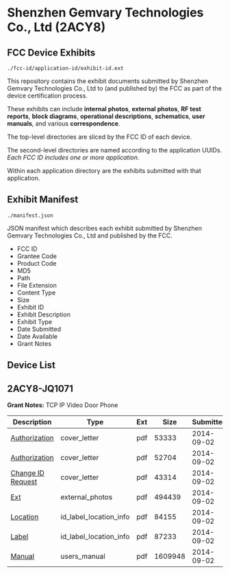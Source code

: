 # Shenzhen Gemvary Technologies Co., Ltd (2ACY8)
## FCC Device Exhibits

```
./fcc-id/application-id/exhibit-id.ext
```

This repository contains the exhibit documents submitted by Shenzhen Gemvary Technologies Co., Ltd to (and published by) the FCC as part of the device certification process.

These exhibits can include **internal photos**, **external photos**, **RF test reports**, **block diagrams**, **operational descriptions**, **schematics**, **user manuals**, and various **correspondence**.

The top-level directories are sliced by the FCC ID of each device.

The second-level directories are named according to the application UUIDs. *Each FCC ID includes one or more application.*

Within each application directory are the exhibits submitted with that application. 

## Exhibit Manifest

```
./manifest.json
```

JSON manifest which describes each exhibit submitted by Shenzhen Gemvary Technologies Co., Ltd and published by the FCC.

- FCC ID
- Grantee Code
- Product Code
- MD5
- Path
- File Extension
- Content Type
- Size
- Exhibit ID
- Exhibit Description
- Exhibit Type
- Date Submitted
- Date Available
- Grant Notes

## Device List
## 2ACY8-JQ1071
**Grant Notes:** TCP IP Video Door Phone

| Description | Type | Ext | Size | Submitted | Available |
| ----------- | ---- | --- | ---- | --------- | --------- |
| [Authorization](2ACY8-JQ1071/3e339ca25c9ef5cc21b4816c6fc3a5f3/2375520.pdf) | cover_letter | pdf | 53333 | 2014-09-02 | 2014-09-02 |
| [Authorization](2ACY8-JQ1071/3e339ca25c9ef5cc21b4816c6fc3a5f3/2375521.pdf) | cover_letter | pdf | 52704 | 2014-09-02 | 2014-09-02 |
| [Change ID Request](2ACY8-JQ1071/3e339ca25c9ef5cc21b4816c6fc3a5f3/2375522.pdf) | cover_letter | pdf | 43314 | 2014-09-02 | 2014-09-02 |
| [Ext](2ACY8-JQ1071/3e339ca25c9ef5cc21b4816c6fc3a5f3/2356757.pdf) | external_photos | pdf | 494439 | 2014-09-02 | 2014-09-02 |
| [Location](2ACY8-JQ1071/3e339ca25c9ef5cc21b4816c6fc3a5f3/2375524.pdf) | id_label_location_info | pdf | 84155 | 2014-09-02 | 2014-09-02 |
| [Label](2ACY8-JQ1071/3e339ca25c9ef5cc21b4816c6fc3a5f3/2375525.pdf) | id_label_location_info | pdf | 87233 | 2014-09-02 | 2014-09-02 |
| [Manual](2ACY8-JQ1071/3e339ca25c9ef5cc21b4816c6fc3a5f3/2356765.pdf) | users_manual | pdf | 1609948 | 2014-09-02 | 2014-09-02 |
